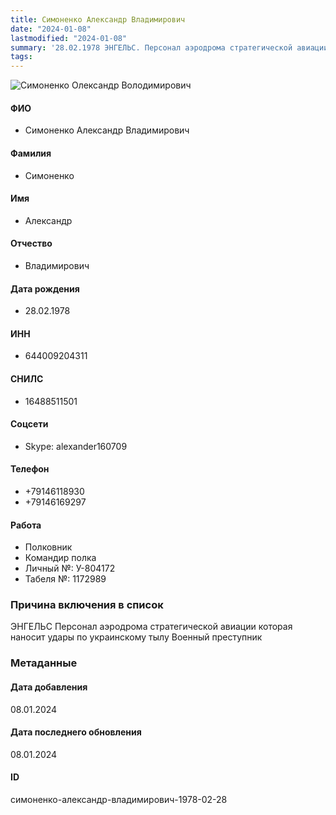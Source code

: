 ```yaml
---
title: Симоненко Александр Владимирович
date: "2024-01-08"
lastmodified: "2024-01-08"
summary: '28.02.1978 ЭНГЕЛЬС. Персонал аэродрома стратегической авиации которая наносит удары по украинскому тылу. Военный преступник'
tags: 
---
```

<!--# pp2-->
<!--## Фигурант-->
<!--### Личные данные-->
<!--#### Фото-->
![Симоненко Олександр Володимирович](https://molfar.com/images/optimized/1696948359_1651048384.png)
#### ФИО
- Симоненко Александр Владимирович
#### Фамилия
- Симоненко
#### Имя
- Александр
#### Отчество
- Владимирович
#### Дата рождения
- 28.02.1978
#### ИНН
- 644009204311
#### СНИЛС
- 16488511501
#### Соцсети
- Skype: alexander160709
#### Телефон
- +79146118930
- +79146169297
#### Работа
- Полковник
- Командир полка
- Личный №: У-804172
- Табеля №: 1172989
### Причина включения в список
ЭНГЕЛЬС
Персонал аэродрома стратегической авиации которая наносит удары по украинскому тылу
Военный преступник
### Метаданные
#### Дата добавления
08.01.2024
#### Дата последнего обновления
08.01.2024
#### ID
симоненко-александр-владимирович-1978-02-28
<!--## END;-->
